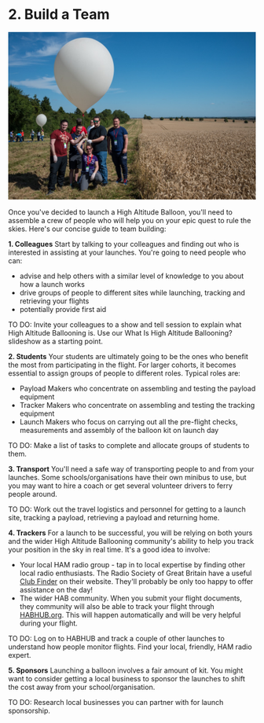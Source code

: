 # 2. Build a Team

![Team Photo](2/teamphoto.jpg)

Once you've decided to launch a High Altitude Balloon, you'll need to assemble a crew of people who will help you on your epic quest to rule the skies. Here's our concise guide to team building:

**1. Colleagues** Start by talking to your colleagues and finding out who is interested in assisting at your launches. You're going to need people who can:
  - advise and help others with a similar level of knowledge to you about how a launch works
  - drive groups of people to different sites while launching, tracking and retrieving your flights
  - potentially provide first aid 
  
TO DO:
Invite your colleagues to a show and tell session to explain what High Altitude Ballooning is. Use our What Is High Altitude Ballooning? slideshow as a starting point.

**2. Students** Your students are ultimately going to be the ones who benefit the most from participating in the flight. For larger cohorts, it becomes essential to assign groups of people to different roles. Typical roles are:
  - Payload Makers who concentrate on assembling and testing the payload equipment
  - Tracker Makers who concentrate on assembling and testing the tracking equipment
  - Launch Makers who focus on carrying out all the pre-flight checks, measurements and assembly of the balloon kit on launch day

TO DO:
Make a list of tasks to complete and allocate groups of students to them.

**3. Transport** You'll need a safe way of transporting people to and from your launches. Some schools/organisations have their own minibus to use, but you may want to hire a coach or get several volunteer drivers to ferry people around. 

TO DO:
Work out the travel logistics and personnel for getting to a launch site, tracking a payload, retrieving a payload and returning home.

**4. Trackers** For a launch to be successful, you will be relying on both yours and the wider High Altitude Ballooning community's ability to help you track your position in the sky in real time. It's a good idea to involve:
  - Your local HAM radio group - tap in to local expertise by finding other local radio enthusiasts. The Radio Society of Great Britain have a useful [Club Finder](https://thersgb.org/services/clubfinder/) on their website. They'll probably be only too happy to offer assistance on the day!
  - The wider HAB community. When you submit your flight documents, they community will also be able to track your flight through [HABHUB.org](http://habhub.org/). This will happen automatically and will be very helpful during your flight.
  
TO DO:
Log on to HABHUB and track a couple of other launches to understand how people monitor flights. Find your local, friendly, HAM radio expert.  
  
**5. Sponsors** Launching a balloon involves a fair amount of kit. You might want to consider getting a local business to sponsor the launches to shift the cost away from your school/organisation.

TO DO:
Research local businesses you can partner with for launch sponsorship.

 
